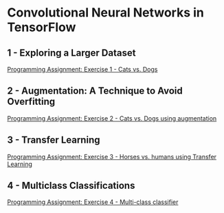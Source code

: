 # Convolutional Neural Networks in TensorFlow
## 1 - Exploring a Larger Dataset
[Programming Assignment: Exercise 1 - Cats vs. Dogs](https://github.com/zano97/Michele-Zanotti/blob/main/Coursera/Convolutional%20Neural%20Networks%20in%20TensorFlow/Exercise_1_Cats_vs_Dogs_Question-FINAL.ipynb)

## 2 - Augmentation: A Technique to Avoid Overfitting
[Programming Assignment: Exercise 2 - Cats vs. Dogs using augmentation](https://github.com/zano97/Michele-Zanotti/blob/main/Coursera/Convolutional%20Neural%20Networks%20in%20TensorFlow/Exercise_2_Cats_vs_Dogs_using_augmentation_Question-FINAL.ipynb)

## 3 - Transfer Learning
[Programming Assignment: Exercise 3 - Horses vs. humans using Transfer Learning](https://github.com/zano97/Michele-Zanotti/blob/main/Coursera/Convolutional%20Neural%20Networks%20in%20TensorFlow/Exercise_3_Horses_vs_humans_using_Transfer_Learning_Question-FINAL.ipynb)

## 4 - Multiclass Classifications
[Programming Assignment: Exercise 4 - Multi-class classifier](https://github.com/zano97/Michele-Zanotti/blob/main/Coursera/Convolutional%20Neural%20Networks%20in%20TensorFlow/Exercise_4_Multi_class_classifier_Question-FINAL.ipynb)
